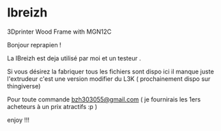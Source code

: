 # Ibreizh
3Dprinter Wood Frame with MGN12C

Bonjour reprapien !

La IBreizh est deja utilisé par moi et un testeur .

Si vous désirez la fabriquer tous les fichiers sont dispo ici
il manque juste l'extrudeur c'est une version modifier du L3K ( prochainement dispo sur thingiverse)

Pour toute commande bzh303055@gmail.com ( je fournirais les 1ers acheteurs à un prix atractifs :p )


enjoy !!!
